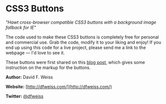 # CSS3 Buttons

*"Hawt cross-browser compatible CSS3 buttons with a background image fallback for IE"*

The code used to make these CSS3 buttons is completely free for personal and commercial use. Grab the code, modify it to your liking and enjoy! If you end up using this code for a live project, please send me a link to the webpage &mdash; I'd love to see it.

These buttons were first shared on this [blog post](http://www.webdesigndev.com/web-development/css3-buttons-for-every-web-browser), which gives some instruction on the markup for the buttons.

**Author:** David F. Weiss

**Website:** [http://dfweiss.com/](http://dfweiss.com/)

**Twitter:** [@dfweiss](http://twitter.com/dfweiss)